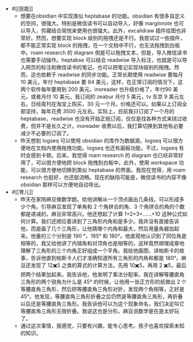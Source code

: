 - #[[技能]]
    - 想要在obsidian 中实现类似 heptabase 的功能。obsidian 有很多自定义的空间，很强大。特别是微信读书可以自动导入，好像 marginnote 也可以导入，剪藏结合简悦来使用也很强大。此外，excalidraw 插件绘图也非常好。然而，想要实现 block 级别的拖拽还是不行。我尝试过一些插件，都不能正常实现 block 的拖拽，在一个文档中不行，也无法拖拽到白板中。roam research 的 diagram 倒是可以拖拽文本，但是，导入微信读书也需要手动操作。heptabse 可以结合 readwise 导入标注，也就是可以导入网页的标注和微信读书的笔记。也可以把笔记实现块级别的拖拽。然而，这也依赖于 readwise 的同步功能。正常长期使用 readwise 要每月 10 美元，年付 heptabase 要 84 美元，这样，在正常订阅的情况下，这两个软件每年要用到 200 美元。inoreader 也升级价格了，年付90 美元，或者月付 10 美元。我订阅的 zeabur 月付 5 美元，tv 东京 9 美元左右。日经周刊在淘宝上购买，30 元一个月。价格还可以。如果以上订阅全部坚持，每年花费 3500 元左右。实际上，目前我只订阅了一个月的 heptabase，readwise 也没有开始正规订阅，仅仅是找各种方式来绕过收费，但并不是长久之计。inoreader 收费以后，我打算切换到其他有必要减少不必要的订阅了。
    - 昨天想到 logseq 可以使用 obsidian 的库作为数据源。logseq 可以很方便地在文档内使用拖拽功能。logseq 也还有画板功能。不过，logseq 有时会感到卡顿。后来，我觉得 roam research 的 diagram 也已经非常好用了，可以很方便地把 block 拖拽到白板中。此外，使用 workspace 功能，可以很方便地切换到类似 heptabase 的界面。我现在觉得，用 roam research 也挺好，也还挺流畅。现在的缺陷可能是，微信读书的内容不像obsidian 那样可以方便地自动导出。
- #[[育儿]]
    - 昨天在家陪麻豆做数学题。给他讲解从一个顶点画出几条线，可以形成多少个角。引导麻豆发现了单角和 2 个角拼合的角、3 个角拼合的角的个数都是递减的，麻豆非常高兴。他还想起了计算 1+2+3+……+10 这种公式如何计算。我们还顺应着讲到了三角形内角和是多少。我并没有直接告诉他，而是画了几个三角形，让他猜哪个内角和最大，然后用量角器加起来。他量的三个分别是 190 °，185° 和 180°。他直观地认识到了同位角是相等的，我又给他讲了内错角和对顶角也是相等的，这样竟然顺理成章地理解了三角形的三个内角正好组成一个平角。我给他画图，讲帕斯卡的故事，告诉他直到帕斯卡人们才准确知道所有三角形的内角和都是 180°。麻豆还发现了 12✖️5 之类的算式的计算方法，先用 10✖️5，再用 2 ✖️5，最后把两个结果加起来。我告诉他，他发明了乘法分配率。我在讲解等腰直角三角形的两个锐角为什么是 45° 的时候，让他用一张正方形的纸做出 2 个等腰直角三角形，然后把等腰直角三角形对折，发现两个角相等，正好是 45°。他发现，等腰直角三角形折叠之后仍然是等腰直角三角形，再折叠以后还是等腰直角三角形。我告诉他可以为这个现象命名，我们决定叫它等腰直角三角形无限折叠。我说这也是分形。麻豆说数学是在是太好玩了。
    - 通过这次事情，我感觉，只要有兴趣，能专心思考。孩子也喜欢探索未知的知识。
